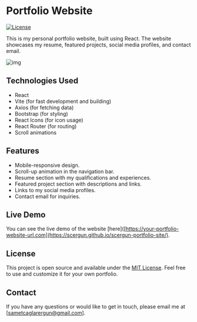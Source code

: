# Portfolio Website

[![License](https://img.shields.io/badge/License-MIT-blue.svg)](LICENSE)

This is my personal portfolio website, built using React. The website showcases my resume, featured projects, social media profiles, and contact email.

![img](https://i.imgur.com/1asBvXQ.png)

## Technologies Used

- React
- Vite (for fast development and building)
- Axios (for fetching data)
- Bootstrap (for styling)
- React Icons (for icon usage)
- React Router (for routing)
- Scroll animations

## Features

- Mobile-responsive design.
- Scroll-up animation in the navigation bar.
- Resume section with my qualifications and experiences.
- Featured project section with descriptions and links.
- Links to my social media profiles.
- Contact email for inquiries.

## Live Demo

You can see the live demo of the website [here]([https://your-portfolio-website-url.com](https://scergun.github.io/scergun-portfolio-site/).

## License

This project is open source and available under the [MIT License](LICENSE). Feel free to use and customize it for your own portfolio.

## Contact

If you have any questions or would like to get in touch, please email me at [sametcaglarergun@gmail.com].
